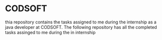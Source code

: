 # CODSOFT
thia repository contains the tasks assigned to me during the internship as a java developer at CODSOFT.
The following repository has all the completed tasks assinged to me during the in internship
